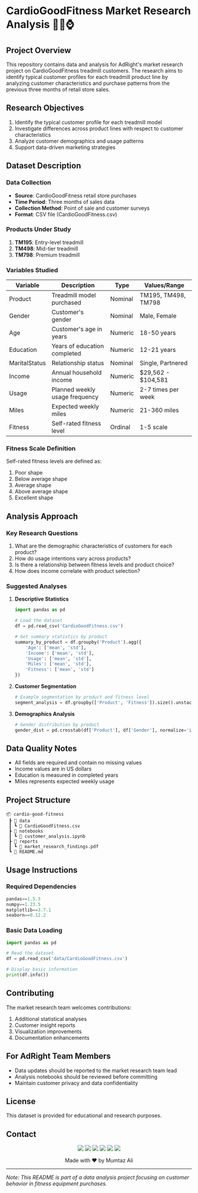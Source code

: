 # CardioGoodFitness Market Research Analysis 🏋️‍♂️⌚️

## Project Overview
This repository contains data and analysis for AdRight's market research project on CardioGoodFitness treadmill customers. The research aims to identify typical customer profiles for each treadmill product line by analyzing customer characteristics and purchase patterns from the previous three months of retail store sales.

## Research Objectives
1. Identify the typical customer profile for each treadmill model
2. Investigate differences across product lines with respect to customer characteristics
3. Analyze customer demographics and usage patterns
4. Support data-driven marketing strategies

## Dataset Description

### Data Collection
- **Source**: CardioGoodFitness retail store purchases
- **Time Period**: Three months of sales data
- **Collection Method**: Point of sale and customer surveys
- **Format**: CSV file (CardioGoodFitness.csv)

### Products Under Study
1. **TM195**: Entry-level treadmill
2. **TM498**: Mid-tier treadmill
3. **TM798**: Premium treadmill

### Variables Studied

| Variable          | Description                                        | Type     | Values/Range              |
|------------------|----------------------------------------------------|----------|--------------------------|
| Product          | Treadmill model purchased                          | Nominal  | TM195, TM498, TM798      |
| Gender           | Customer's gender                                  | Nominal  | Male, Female             |
| Age              | Customer's age in years                            | Numeric  | 18-50 years              |
| Education        | Years of education completed                       | Numeric  | 12-21 years              |
| MaritalStatus    | Relationship status                               | Nominal  | Single, Partnered        |
| Income           | Annual household income                            | Numeric  | $29,562 - $104,581       |
| Usage            | Planned weekly usage frequency                     | Numeric  | 2-7 times per week       |
| Miles            | Expected weekly miles                              | Numeric  | 21-360 miles             |
| Fitness          | Self-rated fitness level                          | Ordinal  | 1-5 scale                |

### Fitness Scale Definition
Self-rated fitness levels are defined as:
1. Poor shape
2. Below average shape
3. Average shape
4. Above average shape
5. Excellent shape

## Analysis Approach

### Key Research Questions
1. What are the demographic characteristics of customers for each product?
2. How do usage intentions vary across products?
3. Is there a relationship between fitness levels and product choice?
4. How does income correlate with product selection?

### Suggested Analyses
1. **Descriptive Statistics**
   ```python
   import pandas as pd
   
   # Load the dataset
   df = pd.read_csv('CardioGoodFitness.csv')
   
   # Get summary statistics by product
   summary_by_product = df.groupby('Product').agg({
       'Age': ['mean', 'std'],
       'Income': ['mean', 'std'],
       'Usage': ['mean', 'std'],
       'Miles': ['mean', 'std'],
       'Fitness': ['mean', 'std']
   })
   ```

2. **Customer Segmentation**
   ```python
   # Example segmentation by product and fitness level
   segment_analysis = df.groupby(['Product', 'Fitness']).size().unstack()
   ```

3. **Demographics Analysis**
   ```python
   # Gender distribution by product
   gender_dist = pd.crosstab(df['Product'], df['Gender'], normalize='index')
   ```

## Data Quality Notes
- All fields are required and contain no missing values
- Income values are in US dollars
- Education is measured in completed years
- Miles represents expected weekly usage

## Project Structure
```
📦 cardio-good-fitness
 ┣ 📂 data
 ┃ ┗ 📜 CardioGoodFitness.csv
 ┣ 📂 notebooks
 ┃ ┗ 📜 customer_analysis.ipynb
 ┣ 📂 reports
 ┃ ┗ 📜 market_research_findings.pdf
 ┗ 📜 README.md
```

## Usage Instructions

### Required Dependencies
```python
pandas==1.5.3
numpy==1.23.5
matplotlib==3.7.1
seaborn==0.12.2
```

### Basic Data Loading
```python
import pandas as pd

# Read the dataset
df = pd.read_csv('data/CardioGoodFitness.csv')

# Display basic information
print(df.info())
```

## Contributing
The market research team welcomes contributions:
1. Additional statistical analyses
2. Customer insight reports
3. Visualization improvements
4. Documentation enhancements

## For AdRight Team Members
- Data updates should be reported to the market research team lead
- Analysis notebooks should be reviewed before committing
- Maintain customer privacy and data confidentiality



## License
This dataset is provided for educational and research purposes.

## Contact
<p align="center">
  <a href="mailto:engrmumtazali01@gmail.com"><img src="https://img.shields.io/badge/Email-D14836?style=for-the-badge&logo=gmail&logoColor=white"/></a>
  <a href="https://www.linkedin.com/in/mumtaz-ali"><img src="https://img.shields.io/badge/LinkedIn-0077B5?style=for-the-badge&logo=linkedin&logoColor=white"/></a>
  <a href="https://www.instagram.com/its_maliyzi"><img src="https://img.shields.io/badge/Instagram-E4405F?style=for-the-badge&logo=instagram&logoColor=white"/></a>
  <a href="https://x.com/mumtazali1223/status/1846913595021328672?s=51"><img src="https://img.shields.io/badge/X-1DA1F2?style=for-the-badge&logo=x&logoColor=white"/></a>
  <a href="https://discord.gg/DZgwHzEb"><img src="https://img.shields.io/badge/Discord-7289DA?style=for-the-badge&logo=discord&logoColor=white"/></a>
  <a href="https://wa.me/923476338292" target="_blank"><img src="https://img.shields.io/badge/WhatsApp-25D366?style=for-the-badge&logo=whatsapp&logoColor=white"/></a>
</p>

<p align="center">Made with ❤️ by Mumtaz Ali</p>

---
*Note: This README is part of a data analysis project focusing on customer behavior in fitness equipment purchases.*
